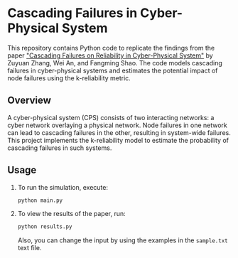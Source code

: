 # Cascading Failures in Cyber-Physical System

This repository contains Python code to replicate the findings from the paper ["Cascading Failures on Reliability in Cyber-Physical System"](https://ieeexplore.ieee.org/document/7572896) by Zuyuan Zhang, Wei An, and Fangming Shao. The code models cascading failures in cyber-physical systems and estimates the potential impact of node failures using the k-reliability metric.

## Overview
A cyber-physical system (CPS) consists of two interacting networks: a cyber network overlaying a physical network. Node failures in one network can lead to cascading failures in the other, resulting in system-wide failures. This project implements the k-reliability model to estimate the probability of cascading failures in such systems.

## Usage
1. To run the simulation, execute:
    ```sh
    python main.py
    ```

2. To view the results of the paper, run:
    ```sh
    python results.py
    ```

    Also, you can change the input by using the examples in the `sample.txt` text file.
